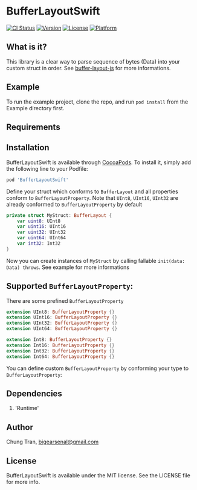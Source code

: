 # BufferLayoutSwift

[![CI Status](https://img.shields.io/travis/bigearsenal/BufferLayoutSwift.svg?style=flat)](https://travis-ci.org/bigearsenal/BufferLayoutSwift)
[![Version](https://img.shields.io/cocoapods/v/BufferLayoutSwift.svg?style=flat)](https://cocoapods.org/pods/BufferLayoutSwift)
[![License](https://img.shields.io/cocoapods/l/BufferLayoutSwift.svg?style=flat)](https://cocoapods.org/pods/BufferLayoutSwift)
[![Platform](https://img.shields.io/cocoapods/p/BufferLayoutSwift.svg?style=flat)](https://cocoapods.org/pods/BufferLayoutSwift)

## What is it?
This library is a clear way to parse sequence of bytes (Data) into your custom struct in order. See [buffer-layout-js](https://www.npmjs.com/package/buffer-layout) for more informations. 

## Example

To run the example project, clone the repo, and run `pod install` from the Example directory first.

## Requirements

## Installation

BufferLayoutSwift is available through [CocoaPods](https://cocoapods.org). To install
it, simply add the following line to your Podfile:

```ruby
pod 'BufferLayoutSwift'
```

Define your struct which conforms to `BufferLayout` and all properties conform to `BufferLayoutProperty`. Note that `UInt8`, `UInt16`, `UInt32` are already conformed to `BufferLayoutProperty` by default

```swift
private struct MyStruct: BufferLayout {
    var uint8: UInt8
    var uint16: UInt16
    var uint32: UInt32
    var uint64: UInt64
    var int32: Int32
}
```
Now you can create instances of `MyStruct` by calling fallable `init(data: Data) throws`. See example for more informations

## Supported `BufferLayoutProperty`:

There are some prefined `BufferLayoutProperty` 

```swift
extension UInt8: BufferLayoutProperty {}
extension UInt16: BufferLayoutProperty {}
extension UInt32: BufferLayoutProperty {}
extension UInt64: BufferLayoutProperty {}

extension Int8: BufferLayoutProperty {}
extension Int16: BufferLayoutProperty {}
extension Int32: BufferLayoutProperty {}
extension Int64: BufferLayoutProperty {}
```

You can define custom `BufferLayoutProperty` by conforming your type to `BufferLayoutProperty`:



## Dependencies
1. 'Runtime'

## Author

Chung Tran, bigearsenal@gmail.com

## License

BufferLayoutSwift is available under the MIT license. See the LICENSE file for more info.
